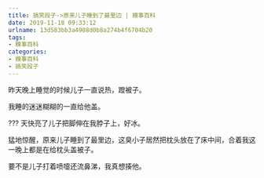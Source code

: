 ```yaml
---
title: 搞笑段子->原来儿子睡到了最里边 | 糗事百科
date: 2019-11-18 09:33:12
urlname: 13d583bb3a4908d0b8a274b4f6704b20
tags: 
- 糗事百科
categories:
- 糗事百科
- 搞笑段子
---
```

昨天晚上睡觉的时候儿子一直说热，蹬被子。

我睡的迷迷糊糊的一直给他盖。

??? 天快亮了儿子把脚伸在我脖子上，好冰。

猛地惊醒，原来儿子睡到了最里边，这臭小子居然把枕头放在了床中间，合着我这一晚上都是在给枕头盖被子。

要不是儿子打着喷嚏还流鼻涕，我真想揍他。


